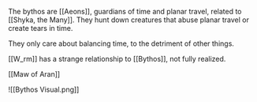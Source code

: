 The bythos are [[Aeons]], guardians of time and planar travel, related to [[Shyka, the Many]]. They hunt down creatures that abuse planar travel or create tears in time.

They only care about balancing time, to the detriment of other things.

[[W_rm]] has a strange relationship to [[Bythos]], not fully realized.

[[Maw of Aran]]

![[Bythos Visual.png]]